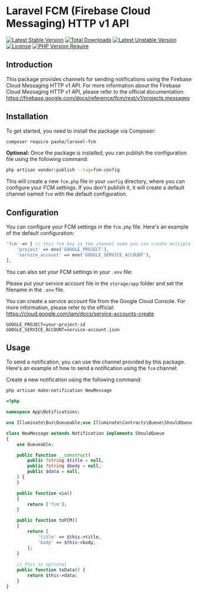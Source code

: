 # Laravel FCM (Firebase Cloud Messaging) HTTP v1 API

[![Latest Stable Version](http://poser.pugx.org/paxha/laravel-fcm/v)](https://packagist.org/packages/paxha/laravel-fcm)
[![Total Downloads](http://poser.pugx.org/paxha/laravel-fcm/downloads)](https://packagist.org/packages/paxha/laravel-fcm)
[![Latest Unstable Version](http://poser.pugx.org/paxha/laravel-fcm/v/unstable)](https://packagist.org/packages/paxha/laravel-fcm)
[![License](http://poser.pugx.org/paxha/laravel-fcm/license)](https://packagist.org/packages/paxha/laravel-fcm)
[![PHP Version Require](http://poser.pugx.org/paxha/laravel-fcm/require/php)](https://packagist.org/packages/paxha/laravel-fcm)

## Introduction

This package provides channels for sending notifications using the Firebase Cloud Messaging HTTP v1 API. For more
information about the Firebase Cloud Messaging HTTP v1 API, please refer to the official
documentation: https://firebase.google.com/docs/reference/fcm/rest/v1/projects.messages

## Installation

To get started, you need to install the package via Composer:

```bash
composer require paxha/laravel-fcm
```

**Optional:** Once the package is installed, you can publish the configuration file using the following command:

```bash
php artisan vendor:publish --tag=fcm-config
```

This will create a new `fcm.php` file in your `config` directory, where you can configure your FCM settings. If you
don't publish it, it will create a default channel named `fcm` with the default configuration.

## Configuration

You can configure your FCM settings in the `fcm.php` file. Here's an example of the default configuration:

```php
'fcm' => [ // this fcm key is the channel name you can create multiple channels over here...
    'project' => env('GOOGLE_PROJECT'),
    'service_account' => env('GOOGLE_SERVICE_ACCOUNT'),
],
```

You can also set your FCM settings in your `.env` file:

Please put your service account file in the `storage/app` folder and set the filename in the `.env` file.

You can create a service account file from the Google Cloud Console. For more information, please refer to the
official: https://cloud.google.com/iam/docs/service-accounts-create

```dotenv
GOOGLE_PROJECT=your-project-id
GOOGLE_SERVICE_ACCOUNT=service-account.json
```

## Usage

To send a notification, you can use the channel provided by this package. Here's an example of how to send a
notification using the `fcm` channel:

Create a new notification using the following command:

```bash
php artisan make:notification NewMessage
```

```php
<?php

namespace App\Notifications;

use Illuminate\Bus\Queueable;use Illuminate\Contracts\Queue\ShouldQueue;use Illuminate\Notifications\Notification;

class NewMessage extends Notification implements ShouldQueue
{
    use Queueable;

    public function __construct(
        public ?string $title = null,
        public ?string $body = null,
        public $data = null,
    ) {
    }

    public function via()
    {
        return ['fcm'];
    }

    public function toFCM()
    {
        return [
            'title' => $this->title,
            'body' => $this->body,
        ];
    }
    
    // this is optional
    public function toData() {
        return $this->data;
    }
}
```
